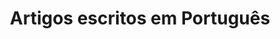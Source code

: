 ---
layout: lang
title: Artigos escritos em Português
description: Blog pessoal com assuntos dedicados a desenvolvimento de software nas linguagens de programação C Sharp, Delphi, ASP .NET, PHP e Javascript.
comments: false
lang: pt
---